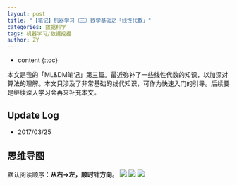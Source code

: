 ```yaml
---
layout: post
title: "【笔记】机器学习（三）数学基础之「线性代数」"
categories: 数据科学
tags: 机器学习/数据挖掘
author: ZY
---
```


* content
{:toc}

本文是我的「ML&DM笔记」第三篇。最近弥补了一些线性代数的知识，以加深对算法的理解。本文只涉及了非常基础的线代知识，可作为快速入门的引导。后续要是继续深入学习会再来补充本文。




## Update Log
- 2017/03/25

## 思维导图
默认阅读顺序：**从右→左，顺时针方向**。
![](https://raw.githubusercontent.com/woaielf/woaielf.github.io/master/_posts/Pic/1703/170325-1.png)
![](https://raw.githubusercontent.com/woaielf/woaielf.github.io/master/_posts/Pic/1703/170325-2.png)
![](https://raw.githubusercontent.com/woaielf/woaielf.github.io/master/_posts/Pic/1703/170325-3.png)



